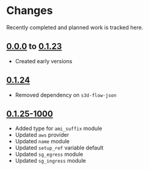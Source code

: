 # Changes
Recently completed and planned work is tracked here.

## [0.0.0](.) to [0.1.23](.)
- Created early versions

## [0.1.24](.)
- Removed dependency on `s3d-flow-json`

## [0.1.25-1000](.)
- Added type for `ami_suffix` module
- Updated `aws` provider
- Updated `name` module
- Updated `setup_ref` variable default
- Updated `sg_egress` module
- Updated `sg_ingress` module
